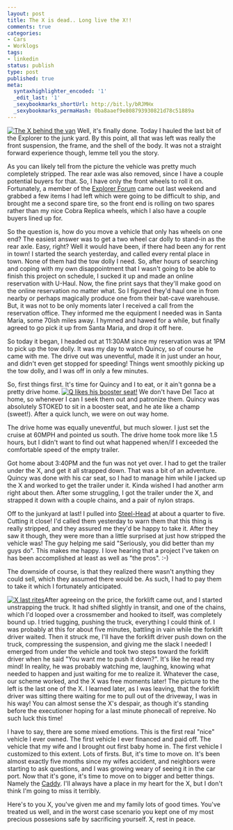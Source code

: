 ```yaml
---
layout: post
title: The X is dead.. Long live the X!!
comments: true
categories:
- Cars
- Worklogs
tags:
- linkedin
status: publish
type: post
published: true
meta:
  syntaxhighlighter_encoded: '1'
  _edit_last: '1'
  _sexybookmarks_shortUrl: http://bit.ly/bRJMHx
  _sexybookmarks_permaHash: 0ba8aaef9e808793930821d78c51889a
---
```

<p><a href="http://www.flickr.com/photos/rgeyer/3885537837/"><img src="http://farm3.static.flickr.com/2447/3885537837_5c7f7db8fb_m.jpg" class="alignright" alt="The X behind the van" /></a>
Well, it's finally done.  Today I hauled the last bit of the Explorer to the junk yard.  By this point, all that was left was really the front suspension, the frame, and the shell of the body.  It was not a straight forward experience though, lemme tell you the story.</p>

<p>As you can likely tell from the picture the vehicle was pretty much completely stripped.  The rear axle was also removed, since I have a couple potential buyers for that.  So, I have only the front wheels to roll it on.  Fortunately, a member of the <a href="http://www.explorerforum.com">Explorer Forum</a> came out last weekend and grabbed a few items I had left which were going to be difficult to ship, and brought me a second spare tire, so the front end is rolling on two spares rather than my nice Cobra Replica wheels, which I also have a couple buyers lined up for.</p>

<p>So the question is, how do you move a vehicle that only has wheels on one end?  The easiest answer was to get a two wheel car dolly to stand-in as the rear axle.  Easy, right?  Well it would have been, if there had been any for rent in town!  I started the search yesterday, and called every rental place in town.  None of them had the tow dolly I need.  So, after hours of searching and coping with my own disappointment that I wasn't going to be able to finish this project on schedule, I sucked it up and made an online reservation with U-Haul.  Now, the fine print says that they'll make good on the online reservation no matter what.  So I figured they'd haul one in from nearby or perhaps magically produce one from their bat-cave warehouse.  But, it was not to be only moments later I received a call from the reservation office.  They informed me the equipment I needed was in Santa Maria, some 70ish miles away.  I hymned and hawed for a while, but finally agreed to go pick it up from Santa Maria, and drop it off here.</p>

<p>So today it began, I headed out at 11:30AM since my reservation was at 1PM to pick up the tow dolly.  It was my day to watch Quincy, so of course he came with me.  The drive out was uneventful, made it in just under an hour, and didn't even get stopped for speeding!  Things went smoothly picking up the tow dolly, and I was off in only a few minutes.</p>

<p>So, first things first.  It's time for Quincy and I to eat, or it ain't gonna be a pretty drive home.  <a href="http://www.flickr.com/photos/rgeyer/3884613841/"><img src="http://farm3.static.flickr.com/2675/3884613841_28283a4bbf_m.jpg" alt="Q likes his booster seat!" class="alignleft" /></a>  We don't have Del Taco at home, so whenever I can I seek them out and patronize them.  Quincy was absolutely STOKED to sit in a booster seat, and he ate like a champ (sweet!).  After a quick lunch, we were on out way home.</p>

<p>The drive home was equally uneventful, but much slower.  I just set the cruise at 60MPH and pointed us south.  The drive home took more like 1.5 hours, but I didn't want to find out what happened when/if I exceeded the comfortable speed of the empty trailer.</p>

<p>Got home about 3:40PM and the fun was not yet over.  I had to get the trailer under the X, and get it all strapped down.  That was a bit of an adventure.  Quincy was done with his car seat, so I had to manage him while I jacked up the X and worked to get the trailer under it.  Kinda wished I had another arm right about then.  After some struggling, I got the trailer under the X, and strapped it down with a couple chains, and a pair of nylon straps.</p>

<p>Off to the junkyard at last!  I pulled into <a href="http://www.steel-head.com/">Steel-Head</a> at about a quarter to five.  Cutting it close!  I'd called them yesterday to warn them that this thing is really stripped, and they assured me they'd be happy to take it.  After they saw it though, they were more than a little surprised at just how stripped the vehicle was!  The guy helping me said "Seriously, you did better than my guys do".  This makes me happy.  I love hearing that a project I've taken on has been accomplished at least as well as "the pros".  :-)</p>

<p>The downside of course, is that they realized there wasn't anything they could sell, which they assumed there would be.  As such, I had to pay them to take it which I fortunately anticipated.</p>

<p><a href="http://www.flickr.com/photos/rgeyer/3885546261"><img src="http://farm3.static.flickr.com/2605/3885546261_5b17c38a78_m.jpg" alt="X last rites" class="alignleft" /></a>After agreeing on the price, the forklift came out, and I started unstrapping the truck.  It had shifted slightly in transit, and one of the chains, which I'd looped over a crossmember and hooked to itself, was completely bound up.  I tried tugging, pushing the truck, everything I could think of.  I was probably at this for about five minutes, battling in vain while the forklift driver waited.  Then it struck me, I'll have the forklift driver push down on the truck, compressing the suspension, and giving me the slack I needed!  I emerged from under the vehicle and took two steps toward the forklift driver when he said "You want me to push it down?".  It's like he read my mind!  In reality, he was probably watching me, laughing, knowing what needed to happen and just waiting for me to realize it.  Whatever the case, our scheme worked, and the X was free moments later!  The picture to the left is the last one of the X.  I learned later, as I was leaving, that the forklift driver was sitting there waiting for me to pull out of the driveway, I was in his way!  You can almost sense the X's despair, as though it's standing before the executioner hoping for a last minute phonecall of repreive.  No such luck this time!</p>

<p>I have to say, there are some mixed emotions.  This is the first real "nice" vehicle I ever owned.  The first vehicle I ever financed and paid off.  The vehicle that my wife and I brought out first baby home in.  The first vehicle I customized to this extent.  Lots of firsts.  But, it's time to move on.  It's been almost exactly five months since my wifes accident, and neighbors were starting to ask questions, and I was growing weary of seeing it in the car port.  Now that it's gone, it's time to move on to bigger and better things.  Namely the <a href=http://blog.ryangeyer.com/blog/categories/1967-cadillac-sedan-deville/>Caddy</a>.  I'll always have a place in my heart for the X, but I don't think I'm going to miss it terribly.</p>

<p>Here's to you X, you've given me and my family lots of good times.  You've treated us well, and in the worst case scenario you kept one of my most precious possesions safe by sacrificing yourself.  X, rest in peace.</p>
